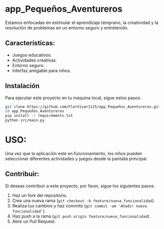 # app_Pequeños_Aventureros
Estamos enfocadas en estimular el aprendizaje temprano, la creatividad y la resolución de problemas en un entorno seguro y entretenido.
## Características:
- Juegos educativos.
- Actividades creativas.
- Entorno seguro.
- Interfaz amigable para niños.
## Instalación
Para ejecutar este proyecto en tu máquina local, sigue estos pasos:
```sh
git clone https://github.com/FlorVivar1125/app_Pequeños_Aventureros.git
cd app_Pequeños_Aventureros
pip install -r requirements.txt
python src/main.py
```
# USO:
Una vez que la aplicación esté en funcionamiento, los niños pueden seleccionar diferentes actividades y juegos desde la pantalla principal.

## Contribuir:
Si deseas contribuir a este proyecto, por favor, sigue los siguientes pasos:
1. Haz un fork del repositorio.
2. Crea una nueva rama (`git checkout -b feature/nueva_funcionalidad`).
3. Realiza tus cambios y haz commits (`git commit -am 'Añadir nueva funcionalidad'`).
4. Haz push a la rama (`git push origin feature/nueva_funcionalidad`).
5. Abre un Pull Request.
